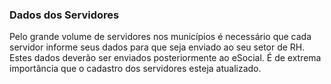 ### **Dados dos Servidores**

Pelo grande volume de servidores nos municípios é necessário que cada servidor informe seus dados para que seja enviado ao seu setor de RH. Estes dados deverão ser enviados posteriormente ao eSocial. É de extrema importância que o cadastro dos servidores esteja atualizado.
